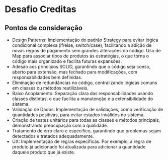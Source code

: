 # Desafio Creditas
## Pontos de consideração
- Design Patterns: Implementação do padrão Strategy para evitar lógica condicional complexa (if/else, switch/case), facilitando a adição de novas regras de pagamento sem grandes alterações no código. Uso de Map para associar tipos de produtos às estratégias, o que torna o código mais organizado e facilita futuras expansões.
- Adesão aos princípios SOLID, garantindo que o código seja coeso, aberto para extensão, mas fechado para modificações, com responsabilidades bem definidas.
- Eliminação de redundâncias no código, centralizando lógicas comuns em classes ou métodos reutilizáveis.
- Baixo Acoplamento: Separação clara das responsabilidades usando classes distintas, o que facilita a manutenção e a extensibilidade do sistema.
- Validação de Dados: Implementação de validações, como verificação de quantidades positivas, para evitar estados inválidos no sistema.
- Criação de testes unitários para todas as classes e métodos principais, demonstrando preocupação com a qualidade.
- Tratamento de erro claro e específico, garantindo que problemas sejam detectados e tratados adequadamente.
- UX: Implementação de regras específicas. Por exemplo, a regra de produto já adicionado foi atualizada para adicionar a quantidade daquele produto que já existe.
